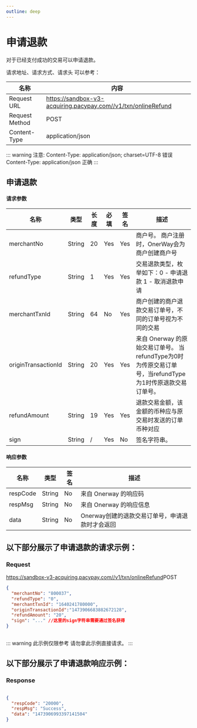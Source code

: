 ```yaml
---
outline: deep
---
```

<script setup>

</script>

# 申请退款
对于已经支付成功的交易可以申请退款。


请求地址、请求方式、请求头 可以参考：

| 名称 | 内容                                                          |
|----------------|---------------------------------------------------------------|
| Request URL    | https://sandbox-v3-acquiring.pacypay.com//v1/txn/onlineRefund    |
| Request Method | POST                                                          |
| Content-Type   | application/json                                              |


::: warning  注意:
Content-Type: application/json; charset=UTF-8 错误 
    <br>Content-Type: application/json 正确 
:::


## 申请退款

#### 请求参数
| 名称                  | 类型     | 长度 | 必填  | 签名  | 描述                                                                   |
|---------------------|--------|----|-----|-----|----------------------------------------------------------------------|
| merchantNo          | String | 20 | Yes | Yes | 商户号。 商户注册时，OnerWay会为商户创建商户号                                          |
| refundType          | String | 1  | Yes | Yes | 交易退款类型，枚举如下：0 - 申请退款 1 - 取消退款申请                                      |
| merchantTxnId       | String | 64 | No  | Yes | 商户创建的商户退款交易订单号，不同的订单号视为不同的交易                                         |
| originTransactionId | String | 20 | Yes | Yes | 来自 Onerway 的原始交易订单号。 当refundType为0时为传原交易订单号，当refundType为1时传原退款交易订单号。 |
| refundAmount        | String | 19 | Yes | Yes | 退款交易金额，该金额的币种应与原交易时发送的订单币种对应                                         |
| sign                | String | /  | Yes | No  | 签名字符串。                                                               |


#### 响应参数

| 名称       | 类型     | 签名 | 描述                          |
|----------|--------|----|-----------------------------|
| respCode | String | No | 来自 Onerway 的响应码             |
| respMsg  | String | No | 来自 Onerway 的响应信息            |
| data     | String | No | Onerway创建的退款交易订单号，申请退款时才会返回 |


## 以下部分展示了申请退款的请求示例：

### Request

https://sandbox-v3-acquiring.pacypay.com//v1/txn/onlineRefund<Badge type="tip">POST</Badge>

```json
{
  "merchantNo": "800037",
  "refundType": "0",
  "merchantTxnId": "1640241780000",
  "originTransactionId":"1473906683882672128",
  "refundAmount": "20",
  "sign": "..." //这里的sign字符串需要通过签名获得
}



```

::: warning  此示例仅限参考 请勿拿此示例直接请求。
:::

## 以下部分展示了申请退款响应示例：

### Response

```json

{
  "respCode": "20000",
  "respMsg": "Success",
  "data": "1473906993397141504"
}
